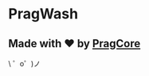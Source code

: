 PragWash
=================

Made with ❤️ by [PragCore](https://pragcore.com/)
-------------------

\ ゜o゜)ノ
